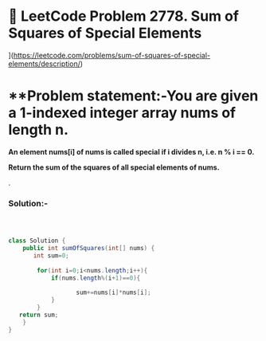# 📌 LeetCode Problem 2778. Sum of Squares of Special Elements 
](https://leetcode.com/problems/sum-of-squares-of-special-elements/description/)

# **Problem statement:-You are given a 1-indexed integer array nums of length n.

**An element nums[i] of nums is called special if i divides n, i.e. n % i == 0.**

**Return the sum of the squares of all special elements of nums.**

 

.

### Solution:-

``` java



class Solution {
    public int sumOfSquares(int[] nums) {
       int sum=0;
 
        for(int i=0;i<nums.length;i++){
            if(nums.length%(i+1)==0){
                
                   sum+=nums[i]*nums[i];
            }
        }
   return sum;
    }
}
